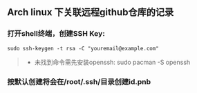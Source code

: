 ## Arch linux 下关联远程**github**仓库的记录
###  打开shell终端，创建SSH Key:
```
sudo ssh-keygen -t rsa -C "youremail@example.com"
```
>+ 未找到命令需先安装openssh: sudo pacman -S openssh
### 按默认创建将会在/root/.ssh/目录创建id.pnb
